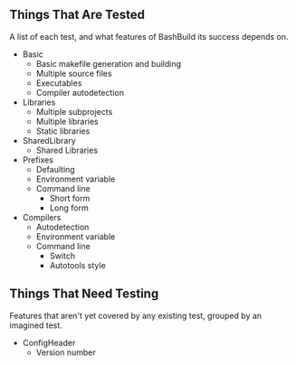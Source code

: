 Things That Are Tested
----------------------

A list of each test, and what features of BashBuild its success depends on.

  * Basic
    * Basic makefile generation and building
    * Multiple source files
    * Executables
    * Compiler autodetection
  * Libraries
    * Multiple subprojects
    * Multiple libraries
    * Static libraries
  * SharedLibrary
    * Shared Libraries
  * Prefixes
    * Defaulting
    * Environment variable
    * Command line
      * Short form
      * Long form
  * Compilers
    * Autodetection
    * Environment variable
    * Command line
      * Switch
      * Autotools style

Things That Need Testing
------------------------

Features that aren't yet covered by any existing test, grouped by an imagined test.

  * ConfigHeader
    * Version number
